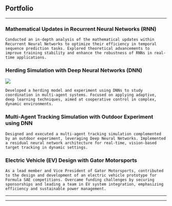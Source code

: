 ## Portfolio

---
### Mathematical Updates in Recurrent Neural Networks (RNN)

    Conducted an in-depth analysis of the mathematical updates within Recurrent Neural Networks to optimize their efficiency in temporal sequence prediction tasks. Explored theoretical advancements to improve training stability and enhance the robustness of RNNs in real-time applications.
    
### Herding Simulation with Deep Neural Networks (DNN)
<img src="images/dummy_thumbnail.jpg?raw=true"/>

    Developed a herding model and experiment using DNNs to study coordination in multi-agent systems. Focused on applying adaptive, deep learning techniques, aimed at cooperative control in complex, dynamic environments.

### Multi-Agent Tracking Simulation with Outdoor Experiment using DNN

    Designed and executed a multi-agent tracking simulation complemented by an outdoor experiment, leveraging Deep Neural Networks. Implemented a residual neural network architecture for real-time, vision-based target tracking in dynamic settings.

### Electric Vehicle (EV) Design with Gator Motorsports

    As a lead member and Vice President of Gator Motorsports, contributed to the design and development of an electric vehicle prototype for Formula SAE competitions. Overcame funding challenges by securing sponsorships and leading a team in EV system integration, emphasizing efficiency and sustainable power management.


---




---
